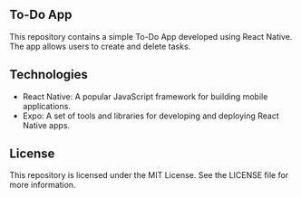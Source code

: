 ## To-Do App

This repository contains a simple To-Do App developed using React Native. The app allows users to create and delete tasks.

## Technologies

* React Native: A popular JavaScript framework for building mobile applications.
* Expo: A set of tools and libraries for developing and deploying React Native apps.

## License

This repository is licensed under the MIT License. See the LICENSE file for more information.
